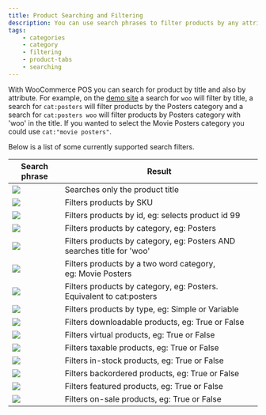 ```yaml
---
title: Product Searching and Filtering
description: You can use search phrases to filter products by any attribute such as id, category and type.
tags: 
	- categories
	- category
	- filtering
	- product-tabs
	- searching
---
```


With WooCommerce POS you can search for product by title and also by attribute. For example, on the [demo site](http://demo.wcpos.com/pos/) a search for `woo` will filter by title, a search for `cat:posters` will filter products by the Posters category and a search for `cat:posters woo` will filter products by Posters category with 'woo' in the title. If you wanted to select the Movie Posters category you could use `cat:"movie posters"`. 

Below is a list of some currently supported search filters.



| Search phrase | Result |
| - | - |
| ![](https://wcpos.com/wp-content/uploads/2014/08/free-text-e1409502417821.png) | Searches only the product title |
| ![](https://wcpos.com/wp-content/uploads/2014/08/sku-filter-e1410938118873.png) | Filters products by SKU |
| ![](https://wcpos.com/wp-content/uploads/2014/08/id-search-e1409502457358.png) | Filters products by id, eg: selects product id 99 |
| ![](https://wcpos.com/wp-content/uploads/2014/08/cat-search-e1409502508278.png) | Filters products by category, eg: Posters |
| ![](https://wcpos.com/wp-content/uploads/2014/08/title-and-cat-search-e1409502540535.png) | Filters products by category, eg: Posters AND searches title for 'woo' |
| ![](https://wcpos.com/wp-content/uploads/2014/08/two-word-category-search-e1409502574502.png) | Filters products by a two word category, eg: Movie Posters |
| ![](https://wcpos.com/wp-content/uploads/2014/08/category-search-e1409502610687.png) | Filters products by category, eg: Posters. Equivalent to cat:posters |
| ![](https://wcpos.com/wp-content/uploads/2014/08/type-search-e1409502851612.png) | Filters products by type, eg: Simple or Variable |
| ![](https://wcpos.com/wp-content/uploads/2014/08/downloadable-search-e1409502879164.png) | Filters downloadable products, eg: True or False |
| ![](https://wcpos.com/wp-content/uploads/2014/08/virtual-search-e1409502927583.png) | Filters virtual products, eg: True or False |
| ![](https://wcpos.com/wp-content/uploads/2014/08/taxable-search-e1409503208546.png) | Filters taxable products, eg: True or False |
| ![](https://wcpos.com/wp-content/uploads/2014/08/in-stock-products-search-e1409503248198.png) | Filters in-stock products, eg: True or False |
| ![](https://wcpos.com/wp-content/uploads/2014/08/backordered-search-e1409503278121.png) | Filters backordered products, eg: True or False |
| ![](https://wcpos.com/wp-content/uploads/2014/08/featured-search-e1409503309290.png) | Filters featured products, eg: True or False |
| ![](https://wcpos.com/wp-content/uploads/2014/08/on-sale-products-e1409503335151.png) | Filters on-sale products, eg: True or False |